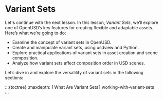 # Variant Sets

Let's continue with the next lesson. In this lesson, *Variant Sets*, we’ll explore one of OpenUSD’s key features for creating flexible and adaptable assets. Here’s what we’re going to do:

- Examine the concept of variant sets in OpenUSD.
- Create and manipulate variant sets, using usdview and Python.
- Explore practical applications of variant sets in asset creation and scene composition.
- Analyze how variant sets affect composition order in USD scenes.

Let’s dive in and explore the versatility of variant sets in the following sections:

:::{toctree}
:maxdepth: 1
What Are Variant Sets? <what-are-variant-sets>
working-with-variant-sets
:::